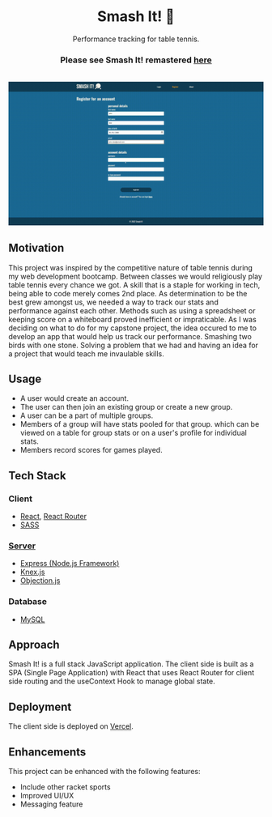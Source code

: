 <div align="center">

  <h1>Smash It! 🏓</h1>
  
  <p>
    Performance tracking for table tennis.
  </p>

 ### Please see Smash It! remastered [here](Excelsior2021/smash-it-client)

</div>

<br />

<img src="readme_assets/smash-it-demo.gif" alt="smash it demo" />

<!-- About the Project -->

## Motivation

This project was inspired by the competitive nature of table tennis during my web development bootcamp. Between classes we would religiously play table tennis every chance we got. A skill that is a staple for working in tech, being able to code merely comes 2nd place. As determination to be the best grew amongst us, we needed a way to track our stats and performance against each other. Methods such as using a spreadsheet or keeping score on a whiteboard proved inefficient or impraticable. As I was deciding on what to do for my capstone project, the idea occured to me to develop an app that would help us track our performance. Smashing two birds with one stone. Solving a problem that we had and having an idea for a project that would teach me invaulable skills.

## Usage

- A user would create an account.
- The user can then join an existing group or create a new group.
- A user can be a part of multiple groups.
- Members of a group will have stats pooled for that group. which can be viewed on a table for group stats or on a user's profile for individual stats.
- Members record scores for games played.

<!-- TechStack -->

## Tech Stack

### Client

- [React](https://react.dev), [React Router](https://reactrouter.com/en/main)
- [SASS](https://sass-lang.com)

### [Server](https://github.com/Excelsior2021/smash-it-server)

- [Express (Node.js Framework)](https://expressjs.com)
- [Knex.js](https://knexjs.org)
- [Objection.js](https://vincit.github.io/objection.js)

### Database

- [MySQL](https://www.mysql.com)

## Approach

Smash It! is a full stack JavaScript application. The client side is built as a SPA (Single Page Application) with React that uses React Router for client side routing and the useContext Hook to manage global state.

## Deployment

The client side is deployed on [Vercel](https://vercel.com).

## Enhancements

This project can be enhanced with the following features:

- Include other racket sports
- Improved UI/UX
- Messaging feature
